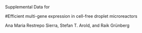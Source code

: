 Supplemental Data for 

#Efficient multi-gene expression in cell-free droplet microreactors

Ana Maria Restrepo Sierra, Stefan T. Arold, and Raik Grünberg
